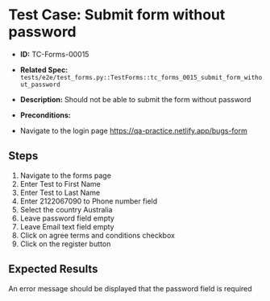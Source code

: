 # Test Case: Submit form without password
- **ID:** TC-Forms-00015
- **Related Spec:** `tests/e2e/test_forms.py::TestForms::tc_forms_0015_submit_form_without_password`
- **Description:** Should not be able to submit the form without password

- **Preconditions:**
- Navigate to the login page https://qa-practice.netlify.app/bugs-form

## Steps 
1. Navigate to the forms page 
2. Enter Test to First Name 
3. Enter Test to Last Name
4. Enter 2122067090 to Phone number field
5. Select the country Australia 
6. Leave password field empty
7. Leave Email text field empty 
8. Click on agree terms and conditions checkbox 
9. Click on the register button


## Expected Results
An error message should be displayed that the password field is required 